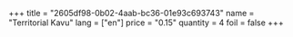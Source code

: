 +++
title = "2605df98-0b02-4aab-bc36-01e93c693743"
name = "Territorial Kavu"
lang = ["en"]
price = "0.15"
quantity = 4
foil = false
+++

